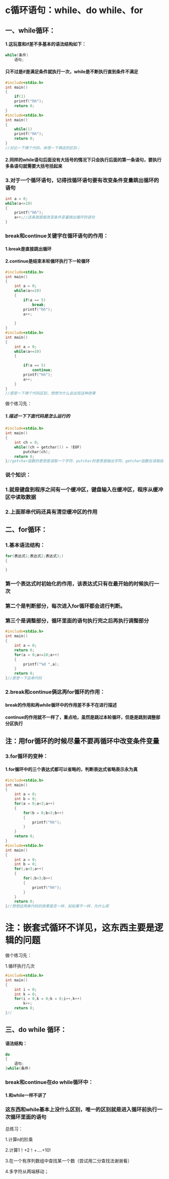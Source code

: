 # c循环语句：while、do while、for

## 一、while循环：

#### 1.这玩意和if差不多基本的语法结构如下：

```c
while(条件)
	语句;
```

#### 只不过是if是满足条件就执行一次，while是不断执行直到条件不满足

```c
#include<stdio.h>
int main()
{
	if(1)
	printf("hh");
	return 0;
}
#include<stdio.h>
int main()
{
	while(1)
	printf("hh");
	return 0;
}
//对比一下俩个代码，体悟一下俩这的区别；
```

#### 2.同样的while语句后面没有大括号的情况下只会执行后面的第一条语句，要执行多条语句就需要大括号括起来

### 3.对于一个循环语句，记得找循环语句要有改变条件变量跳出循环的语句

```c
int a = 0;
while(a<=10)
{
	printf("hh");
	a++;//这条就是能改变条件变量跳出循环的语句
}
```

### break和continue关键字在循环语句的作用：

#### 1.break是直接跳出循环

#### 2.continue是结束本轮循环执行下一轮循环

```c
#include<stdio.h>
int main()
{
	int a = 0;
	while(a<=10)
	{
        if(a == 5)
        	break;
		printf("hh");
		a++;
		
	}
}
#include<stdio.h>
int main()
{
	int a = 0;
	while(a<=10)
	{
		
		if(a == 5)
       		continue;
        printf("hh");
		a++;
	}
}
//感受一下俩个代码区别，想想为什么会出现这种效果
```

做个练习先：

##### 1.描述一下下面代码是怎么运行的

```c
#include<stdio.h>
int main()
{
	int ch = 0;
	while((ch = getchar()) = !EOF)
		putchar(ch);
	return 0;
}//getchar函数的意思是读取一个字符，putchar的意思是输出字符。getchar函数在读取结束或者读取错误时候会放回EOF;EOF是文件的结束标志。

```

### 说个知识：

### 1.就是键盘到程序之间有一个缓冲区，键盘输入在缓冲区，程序从缓冲区中读取数据

### 2.上面那串代码还具有清空缓冲区的作用





## 二、for循环：

### 1.基本语法结构：

```c
for(表达式1;表达式2;表达式3;)
{
	
}
```

### 第一个表达式时初始化的作用，该表达式只有在最开始的时候执行一次

### 第二个是判断部分，每次进入for循环都会进行判断。

### 第三个是调整部分，循环里面的语句执行完之后再执行调整部分

```c
#include<stdio.h>
int main()
{
	int a = 0;
	return 0;
	for(a = 0;a<=10;a++)
	{
		printf("%d ",a);
	}
	return 0;
}//感受一下这串代码
```

### 2.break和continue俩这再for循环的作用：

#### break的作用和再while循环中的作用差不多不在进行描述

#### continue的作用就不一样了，重点哈，虽然是跳过本轮循环，但是是跳到调整部分区执行

## 注：用for循环的时候尽量不要再循环中改变条件变量

### 3.for循环的变种：

#### 1.for循环中的三个表达式都可以省略的，判断表达式省略表示永为真

```c
#include<stdio.h>
int main()
{
	int a = 0;
	int b = 0;
	for(a = 0;a<3;a++)
	{
		for(b = 0;b<3;b++)
		{
			printf("hh");
		}
	}
	return 0;
}
#include<stdio.h>
int main()
{
	int a = 0;
	int b = 0;
	for(;a<3;a++)
	{
		for(;b<3;b++)
		{
			printf("hh");
		}
	}
	return 0;
}//想想这两串代码的效果是否一样，如如果不一样，为什么呢
```

# 注：嵌套式循环不详见，这东西主要是逻辑的问题

做个练习先：

1.循环执行几次

```c
#include<stdio.h>
int main()
{
    int i = 0;
    int k = 0;
    for(i = 0,k = 0;k = 0;i++,k++)
        k++;
	return 0;
}//
```

## 三、do while 循环：

#### 语法结构：

```c
do
{
	语句;
}while(条件)
```

### break和continue在do while循环中：

#### 1.和while一样不讲了

### 这东西和while基本上没什么区别，唯一的区别就是进入循环前执行一次循环里面的语句





总练习：

1.计算n的阶乘

2.计算1！+2！+....+10!

3.在一个有序列数组中查找某一个数（尝试用二分查找法谢谢看）

4.多字符从两端移动；
